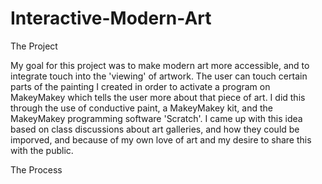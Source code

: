 # Interactive-Modern-Art

The Project

My goal for this project was to make modern art more accessible, and to integrate touch into the 'viewing' of artwork. The user can touch certain parts of the painting I created in order to activate a program on MakeyMakey which tells the user more about that piece of art. I did this through the use of conductive paint, a MakeyMakey kit, and the MakeyMakey programming software 'Scratch'. I came up with this idea based on class discussions about art galleries, and how they could be imporved, and because of my own love of art and my desire to share this with the public.  

The Process 


